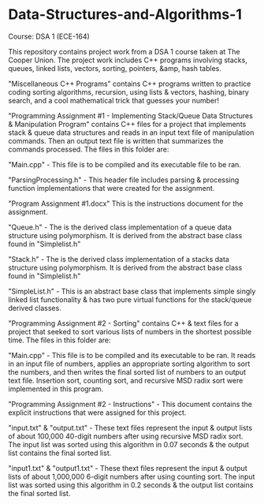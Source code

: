 # Data-Structures-and-Algorithms-1
Course: DSA 1 (ECE-164)

This repository contains project work from a DSA 1 course taken at The Cooper Union. The project work includes C++ programs involving stacks, queues, linked lists, vectors, sorting, pointers, &amp, hash tables.



"Miscellaneous C++ Programs" contains C++ programs written to practice coding sorting algorithms, recursion, using lists & vectors, hashing, binary search, and a cool mathematical trick that guesses your number!



"Programming Assignment #1 - Implementing Stack/Queue Data Structures & Manipulation Program" contains C++ files for a project that implements stack & queue data structures and reads in an input text file of manipulation commands. Then an output text file is written that summarizes the commands processed. The files in this folder are:

"Main.cpp" - This file is to be compiled and its executable file to be ran.

"ParsingProcessing.h" - This header file includes parsing & processing function implementations that were created for the assignment.

"Program Assignment #1.docx" This is the instructions document for the assignment.

"Queue.h" - The is the derived class implementation of a queue data structure using polymorphism. It is derived from the abstract base               class found in "Simplelist.h"

"Stack.h" - The is the derived class implementation of a stacks data structure using polymorphism. It is derived from the abstract base              class found in "Simplelist.h"

"SimpleList.h" - This is an abstract base class that implements simple singly linked list functionality & has two pure virtual functions
                for the stack/queue derived classes.



"Programming Assignment #2 - Sorting" contains C++ & text files for a project that seeked to sort various lists of numbers in the      shortest possible time. The files in this folder are:


"Main.cpp" - This file is to be compiled and its executable to be ran. It reads in an input file of numbers, applies an appropriate sorting algorithm to sort the numbers, and then writes the final sorted list of numbers to an output text file. Insertion sort, counting sort, and recursive MSD radix sort were implemented in this program.

"Programming Assignment #2 - Instructions" - This document contains the explicit instructions that were assigned for this project.

"input.txt" & "output.txt" - These text files represent the input & output lists of about 100,000 40-digit numbers after using recursive MSD radix sort. The input list was sorted using this algorithm in 0.07 seconds & the output list contains the final sorted list.

"input1.txt" & "output1.txt" - These thext files represent the input & output lists of about 1,000,000 6-digit numbers after using counting sort. The input list was sorted using this algorithm in 0.2 seconds & the output list contains the final sorted list.
